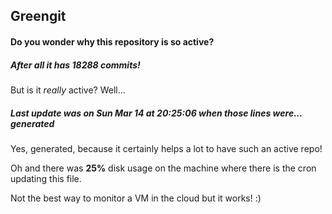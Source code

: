 ## Greengit

#### Do you wonder why this repository is so active?

##### After all it has 18288 commits!

But is it *really* active? Well...

##### Last update was on Sun Mar 14 at 20:25:06 when those lines were... generated

Yes, generated, because it certainly helps a lot to have such an active repo!

Oh and there was **25%** disk usage on the machine
where there is the cron updating this file.

Not the best way to monitor a VM in the cloud but it works! :)
